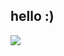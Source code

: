 ## hello :)

<!--![](https://github-readme-stats.vercel.app/api/top-langs/?username=BeamDC&theme=dark&hide_border=false&include_all_commits=false&count_private=true)-->
<!--![](https://github-readme-stats.vercel.app/api/top-langs/?username=BeamDC&theme=dark&hide_border=true&include_all_commits=true&count_private=true&layout=compact)-->
![](https://github-readme-stats.vercel.app/api/top-langs/?username=BeamDC&theme=dark&hide_border=true&include_all_commits=true&count_private=true&layout=compact)

<!--
## Favourite Languages
![C++](https://img.shields.io/badge/C++-blue?style=for-the-badge&logo=cplusplus) 
![C](https://img.shields.io/badge/C-gray?style=for-the-badge&logo=c) 
![Rust](https://img.shields.io/badge/Rust-darkorange?style=for-the-badge&logo=rust)  
-->
